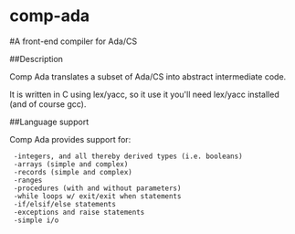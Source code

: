 comp-ada
========

#A front-end compiler for Ada/CS


##Description

Comp Ada translates a subset of Ada/CS into abstract intermediate code. 

It is written in C using lex/yacc, so it use it you'll need lex/yacc installed (and of course gcc).

##Language support

Comp Ada provides support for:

     -integers, and all thereby derived types (i.e. booleans)
     -arrays (simple and complex)
     -records (simple and complex)
     -ranges
     -procedures (with and without parameters)
     -while loops w/ exit/exit when statements
     -if/elsif/else statements
     -exceptions and raise statements
     -simple i/o
     
